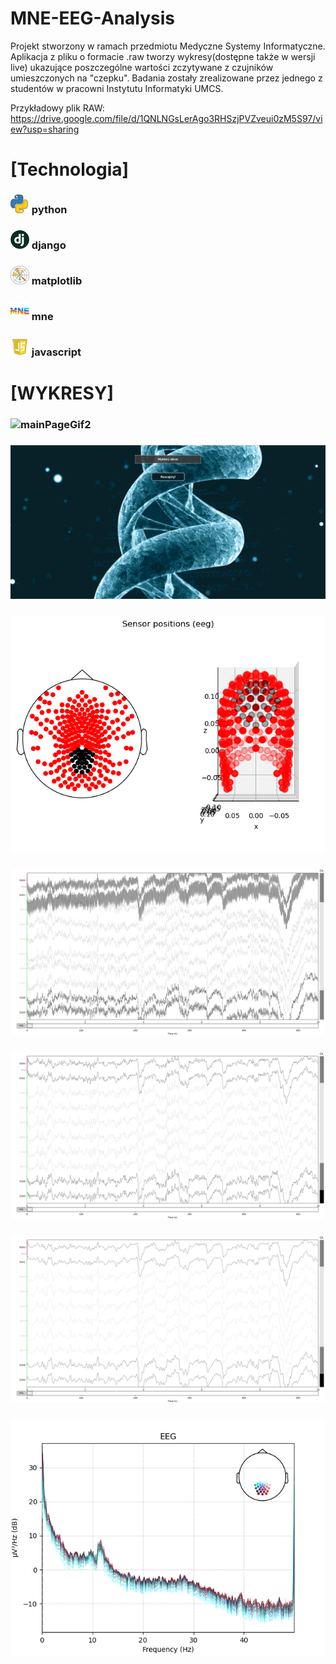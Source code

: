 # MNE-EEG-Analysis
Projekt stworzony w ramach przedmiotu Medyczne Systemy Informatyczne. Aplikacja z pliku o formacie .raw tworzy wykresy(dostępne także w wersji live) ukazujące poszczególne wartości zczytywane z czujników umieszczonych na "czepku". Badania zostały zrealizowane przez jednego z studentów w pracowni Instytutu Informatyki UMCS.

Przykładowy plik RAW: https://drive.google.com/file/d/1QNLNGsLerAgo3RHSzjPVZveui0zM5S97/view?usp=sharing

# [Technologia]
### ![python icon](https://github.com/n1ceS/MNE-EEG-Analysis/blob/master/img/icon-python.png)   python

### ![django icon](https://github.com/n1ceS/MNE-EEG-Analysis/blob/master/img/icon-django.png)   django

### ![matplotlib icon](https://github.com/n1ceS/MNE-EEG-Analysis/blob/master/img/icon-matplotlib.png)   matplotlib

### ![mne icon](https://github.com/n1ceS/MNE-EEG-Analysis/blob/master/img/icon-mne.png)   mne

### ![Javascript icon](https://github.com/n1ceS/MNE-EEG-Analysis/blob/master/img/icon-js.png)   javascript  


# [WYKRESY]

### ![mainPageGif2](https://github.com/n1ceS/MNE-EEG-Analysis/blob/master/img/mainPageGif2.gif)  
### ![mainPage](https://github.com/n1ceS/MNE-EEG-Analysis/blob/master/img/mainPage.PNG)  
<p align="center">
  
### ![sensors-positions-fixed](https://github.com/n1ceS/MNE-EEG-Analysis/blob/master/img/sensors-positions-fixed.png)

</p>

### ![diagrams raw](https://github.com/n1ceS/MNE-EEG-Analysis/blob/master/img/diagrams-raw.png)  

### ![diagrams-filtered-1](https://github.com/n1ceS/MNE-EEG-Analysis/blob/master/img/diagrams-filtered-1.png)  

### ![diagrams-filtered-2](https://github.com/n1ceS/MNE-EEG-Analysis/blob/master/img/diagrams-filtered-2.png)  

### ![frequency](https://github.com/n1ceS/MNE-EEG-Analysis/blob/master/img/frequency-2.png)   


